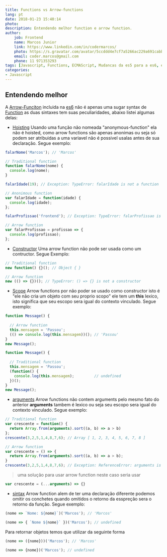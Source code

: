 ```yaml
---
title: Functions vs Arrow-functions
lang: pt
date: 2018-01-23 15:40:14
photo:
description: Entendendo melhor function e arrow function.
author: 
    job: Frontend
    name: Marcos Junior 
    link: https://www.linkedin.com/in/codermarcos/ 
    photo: https://s.gravatar.com/avatar/5ccddd4e7cf7a5266ac229a691cabb5a?s=80
    email: coder.marcos@gmail.com 
    phone: 11 971353293
tags: [Javascript, Functions, ECMAScript, Mudancas da es5 para a es6, es6]
categories: 
- Javascript
---
```


## Entendendo melhor

A [Arrow-Funciton](http://www.ecma-international.org/ecma-262/6.0/#sec-arrow-function-definitions) incluida na [es6](http://frontend-weekly.codermarcos.com/pt/javascript/mudancas-da-es5-para-a-es6/) não é apenas uma sugar syntax de [Function](https://www.ecma-international.org/ecma-262/6.0/#sec-function-definitions) as duas sintaxes tem suas peculiaridades, abaixo listei algumas delas:

* [Hoisting]() Usando uma função não nomeada "anonymous-function" ela não é hoisted, como arrow functions são apenas anonimas ou seja só podem ser atribuidas a uma variavel não é possivel usalas antes de sua declaração. Segue exemplo:

```javascript
falarNome('Marcos'); // 'Marcos'

// Traditional function
function falarNome(nome) {
  console.log(nome);
}

falarIdade(19); // Exception: TypeError: falarIdade is not a function

// Anonimous function
var falarIdade = function(idade) {
  console.log(idade);
};

falarProfissao('frontend'); // Exception: TypeError: falarProfissao is not a function

// Arrow function
var falarProfissao = profissao => {
  console.log(profissao);
};
```

* [Constructor]() Uma arrow function não pode ser usada como um contructor. Segue Exemplo:

```javascript
// Traditional function
new function() {}(); // Object { }

// Arrow function
new (() => {})(); // TypeError: () => {} is not a constructor
```

* [Scope]() Arrow functions por não poder se usado como constructor isto é "ele não cria um objeto com seu proprio scopo" ele tem um **this** lexico, isto significa que seu escopo sera igual do contexto vinculado. Segue exemplo:

```javascript
function Message() {
  
  // Arrow function
  this.mensagem = 'Passou';
  (() => console.log(this.mensagem))(); // 'Passou'
}
new Message();

function Message() {
  
  // Traditional function
  this.mensagem = 'Passou';
  (function() {
    console.log(this.mensagem);         // undefined
  })();
}
new Message();
```

* [arguments]() Arrow functions não contem arguments pelo mesmo fato do anterior **arguments** tambem é lexico ou seja seu escopo sera igual do contexto vinculado. Segue exemplo:

```javascript
// Traditional function
var crescente = function() {
  return Array.from(arguments).sort((a, b) => a > b)
};
crescente(3,2,5,1,4,8,7,6); // Array [ 1, 2, 3, 4, 5, 6, 7, 8 ]

// Arrow function
var crescente = () => {
  return Array.from(arguments).sort((a, b) => a > b);
}
crescente(3,2,5,1,4,8,7,6); // Exception: ReferenceError: arguments is not defined
```
> uma solução para usar arrow function neste caso seria usar 
```javascript 
var crescente = (...arguments) => {}
```

* [sintax]() Arrow function alem de ter uma declaração diferente podemos omitir os conchetes quando omitidos o retorno da esspreção sera o retorno da função. Segue exemplo:

 ```javascript
(nome => `Nome: ${nome}`)('Marcos'); // 'Marcos'

(nome => { `Nome ${nome}` })('Marcos'); // undefined
 ```

Para retornar objetos temos que utilizar da seguinte forma

```javascript
(nome => ({nome}))('Marcos'); // 'Marcos'

(nome => {nome})('Marcos'); // undefined 
```